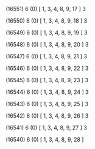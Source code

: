 (16551) 6 (0) [ 1, 3, 4, 8, 9, 17 ] 3 


(16550) 6 (0) [ 1, 3, 4, 8, 9, 18 ] 3 


(16549) 6 (0) [ 1, 3, 4, 8, 9, 19 ] 3 


(16548) 6 (0) [ 1, 3, 4, 8, 9, 20 ] 3 


(16547) 6 (0) [ 1, 3, 4, 8, 9, 21 ] 3 


(16546) 6 (0) [ 1, 3, 4, 8, 9, 22 ] 3 


(16545) 6 (0) [ 1, 3, 4, 8, 9, 23 ] 3 


(16544) 6 (0) [ 1, 3, 4, 8, 9, 24 ] 3 


(16543) 6 (0) [ 1, 3, 4, 8, 9, 25 ] 3 


(16542) 6 (0) [ 1, 3, 4, 8, 9, 26 ] 3 


(16541) 6 (0) [ 1, 3, 4, 8, 9, 27 ] 3 


(16540) 6 (0) [ 1, 3, 4, 8, 9, 28 ]  

